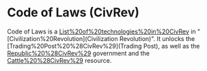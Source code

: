 # Code of Laws (CivRev)

Code of Laws is a [List%20of%20technologies%20in%20CivRev](technology) in "[Civilization%20Revolution](Civilization Revolution)". It unlocks the [Trading%20Post%20%28CivRev%29](Trading Post), as well as the [Republic%20%28CivRev%29](Republic) government and the [Cattle%20%28CivRev%29](Cattle) resource.